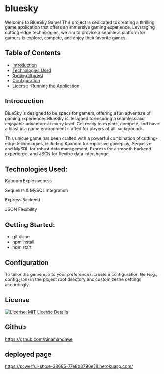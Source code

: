 # bluesky

Welcome to BlueSky Game! This project is dedicated to creating a thrilling game application that offers an immersive gaming experience. Leveraging cutting-edge technologies, we aim to provide a seamless platform for gamers to explore, compete, and enjoy their favorite games.

## Table of Contents

- [Introduction](#Introduction)
- [Technologies Used](#TechnologiesUsed)
- [Getting Started](#getting-started)
- [Configuration](#Configuration)
- [License](#license)
-[Running the Application](#RunningtheApplication)


## Introduction

BlueSky is designed to be space for gamers, offering a fun adventure of gaming experiences.BlueSky is designed to ensuring a seamless and enjoyable adventure at every level. Get ready to explore, compete, and have a blast in a game environment crafted for players of all backgrounds.

This unique game has been crafted with a powerful combination of cutting-edge technologies, including Kaboom for explosive gameplay, Sequelize and MySQL for robust data management, Express for a smooth backend experience, and JSON for flexible data interchange.



## Technologies Used:
Kaboom Explosiveness

Sequelize & MySQL Integration

Express Backend 

JSON Flexibility

 ## Getting Started:

   - git clone
   - npm install
   - npm start


 ## Configuration
To tailor the game app to your preferences, create a configuration file (e.g., config.json) in the project root directory and customize the settings accordingly.


## License
[![License: MIT](https://img.shields.io/badge/License-MIT-yellow.svg)](https://opensource.org/licenses/MIT)
[License Details](https://opensource.org/licenses/MIT)


## Github

https://github.com/Ninamahdawe
## deployed page
https://powerful-shore-38685-77e8b8790e58.herokuapp.com/
